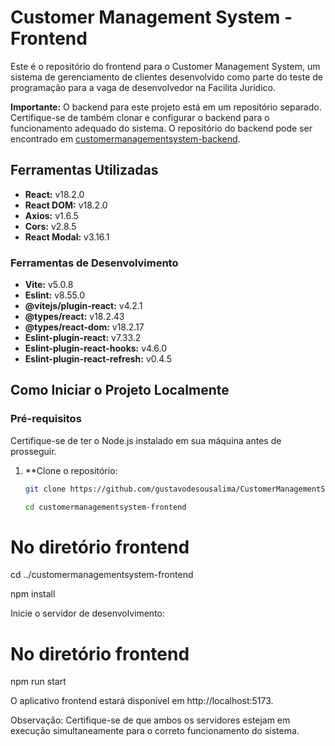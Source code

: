 # Customer Management System - Frontend

Este é o repositório do frontend para o Customer Management System, um sistema de gerenciamento de clientes desenvolvido como parte do teste de programação para a vaga de desenvolvedor na Facilita Jurídico.

**Importante:** O backend para este projeto está em um repositório separado. Certifique-se de também clonar e configurar o backend para o funcionamento adequado do sistema. O repositório do backend pode ser encontrado em [customermanagementsystem-backend](https://github.com/gustavodesousalima/CustomerManagementSystem-BackEnd.git).

## Ferramentas Utilizadas

- **React:** v18.2.0
- **React DOM:** v18.2.0
- **Axios:** v1.6.5
- **Cors:** v2.8.5
- **React Modal:** v3.16.1

### Ferramentas de Desenvolvimento

- **Vite:** v5.0.8
- **Eslint:** v8.55.0
- **@vitejs/plugin-react:** v4.2.1
- **@types/react:** v18.2.43
- **@types/react-dom:** v18.2.17
- **Eslint-plugin-react:** v7.33.2
- **Eslint-plugin-react-hooks:** v4.6.0
- **Eslint-plugin-react-refresh:** v0.4.5

## Como Iniciar o Projeto Localmente

### Pré-requisitos

Certifique-se de ter o Node.js instalado em sua máquina antes de prosseguir.

1. **Clone o repositório:

   ```bash
   git clone https://github.com/gustavodesousalima/CustomerManagementSystem-FrontEnd.git
   
   cd customermanagementsystem-frontend

# No diretório frontend
cd ../customermanagementsystem-frontend


npm install

Inicie o servidor de desenvolvimento:

# No diretório frontend
npm run start

O aplicativo frontend estará disponível em http://localhost:5173.

Observação: Certifique-se de que ambos os servidores estejam em execução simultaneamente para o correto funcionamento do sistema.
